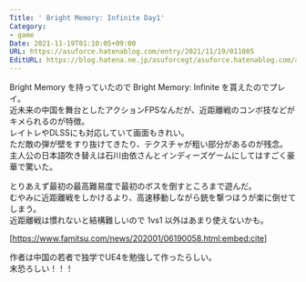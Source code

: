 ```yaml
---
Title: ' Bright Memory: Infinite Day1'
Category:
- game
Date: 2021-11-19T01:10:05+09:00
URL: https://asuforce.hatenablog.com/entry/2021/11/19/011005
EditURL: https://blog.hatena.ne.jp/asuforcegt/asuforce.hatenablog.com/atom/entry/13574176438034315618
---
```


Bright Memory を持っていたので Bright Memory: Infinite を貰えたのでプレイ。  
近未来の中国を舞台としたアクションFPSなんだが、近距離戦のコンボ技などがキメられるのが特徴。  
レイトレやDLSSにも対応していて画面もきれい。  
ただ敵の弾が壁をすり抜けてきたり、テクスチャが粗い部分があるのが残念。   
主人公の日本語吹き替えは石川由依さんとインディーズゲームにしてはすごく豪華で驚いた。

とりあえず最初の最高難易度で最初のボスを倒すところまで遊んだ。  
むやみに近距離戦をしかけるより、高速移動しながら銃を撃つほうが楽に倒せてしまう。  
近距離戦は慣れないと結構難しいので 1vs1 以外はあまり使えないかも。

[https://www.famitsu.com/news/202001/06190058.html:embed:cite]

作者は中国の若者で独学でUE4を勉強して作ったらしい。  
末恐ろしい！！！
